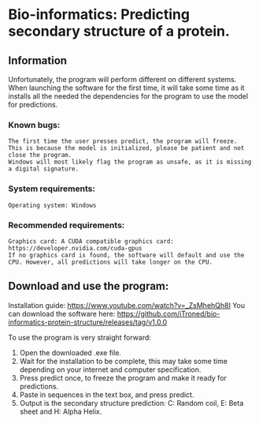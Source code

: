 # Bio-informatics: Predicting secondary structure of a protein.
## Information 
Unfortunately, the program will perform different on different systems. When launching the software for the first time, it will take some time as it installs all the needed the dependencies for the program to use the model for predictions.
### Known bugs:
    The first time the user presses predict, the program will freeze. 
    This is because the model is initialized, please be patient and not close the program.
    Windows will most likely flag the program as unsafe, as it is missing a digital signature.
### System requirements:
    Operating system: Windows
### Recommended requirements:
    Graphics card: A CUDA compatible graphics card: https://developer.nvidia.com/cuda-gpus
    If no graphics card is found, the software will default and use the CPU. However, all predictions will take longer on the CPU.
    
## Download and use the program:
Installation guide: https://www.youtube.com/watch?v=_ZsMhehQh8I
You can download the software here: https://github.com/iTroned/bio-informatics-protein-structure/releases/tag/v1.0.0

To use the program is very straight forward:

1. Open the downloaded .exe file.
2. Wait for the installation to be complete, this may take some time depending on your internet and computer specification.
3. Press predict once, to freeze the program and make it ready for predictions.
4. Paste in sequences in the text box, and press predict.
5. Output is the secondary structure prediction: C: Random coil, E: Beta sheet and H: Alpha Helix.
